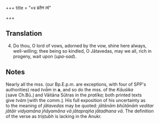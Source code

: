 +++
title = "०४ व्रतेन त्वं"

+++
## Translation
4. Do thou, O lord of vows, adorned by the vow, shine here always,  
well-willing; thee being so kindled, O Jātavedas, may we all, rich in  
progeny, wait upon (*upa-sad*).

## Notes
Nearly all the mss. (our Bp.E.p.m. are exceptions, with four of SPP's  
authorities) read *tvā́m* in **a**, and so do the mss. of the *Kāuśika*  
⌊save Ch.Bū.⌋ and Vāitāna Sūtras in the *pratīka;* both printed texts  
give *tvám* ⌊with the comm.⌋. His full exposition of his uncertainty as  
to the meaning of *jātavedas* may be quoted: *jātānām bhūtānāṁ veditar  
jātāir vidyamāna jñāyamāna vā jātaprajña jātadhana vā*. The definition  
of the verse as *triṣṭubh* is lacking in the Anukr.
